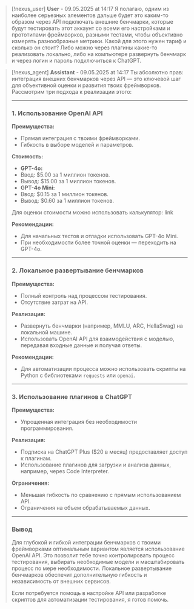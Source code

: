 >[!nexus_user] **User** - 09.05.2025 at 14:17
> Я полагаю, одним из наиболее серьезных элементов дальше будет это каким-то образом через API подключать внешние бенчмарки, которые будут тестировать этот аккаунт со всеми его настройками и прототипами фреймворков, разными тестами, чтобы объективно измерять разнообразные метрики. Какой для этого нужен тариф и сколько он стоит? Либо можно через плагины какие-то реализовать локально, либо на компьютере развернуть бенчмарк и через логин и пароль подключиться к ChatGPT.
<!-- UID: bbb21544-45d5-41ad-806e-8f63cda8cdd5 -->




>[!nexus_agent] **Assistant** - 09.05.2025 at 14:17
> Ты абсолютно прав: интеграция внешних бенчмарков через API — это ключевой шаг для объективной оценки и развития твоих фреймворков. Рассмотрим три подхода к реализации этого:
> 
> ---
> 
> ### **1. Использование OpenAI API**
> 
> **Преимущества:**
> - Прямая интеграция с твоими фреймворками.
> - Гибкость в выборе моделей и параметров.
> 
> **Стоимость:**
> - **GPT-4o:**
>  - Ввод: $5.00 за 1 миллион токенов.
>  - Вывод: $15.00 за 1 миллион токенов.
> - **GPT-4o Mini:**
>  - Ввод: $0.15 за 1 миллион токенов.
>  - Вывод: $0.60 за 1 миллион токенов.
> 
> Для оценки стоимости можно использовать калькулятор: link
> 
> **Рекомендации:**
> - Для начальных тестов и отладки использовать GPT-4o Mini.
> - При необходимости более точной оценки — переходить на GPT-4o.
> 
> ---
> 
> ### **2. Локальное развертывание бенчмарков**
> 
> **Преимущества:**
> - Полный контроль над процессом тестирования.
> - Отсутствие затрат на API.
> 
> **Реализация:**
> - Развернуть бенчмарки (например, MMLU, ARC, HellaSwag) на локальной машине.
> - Использовать OpenAI API для взаимодействия с моделью, передавая входные данные и получая ответы.
> 
> **Рекомендации:**
> - Для автоматизации процесса можно использовать скрипты на Python с библиотеками `requests` или `openai`.
> 
> ---
> 
> ### **3. Использование плагинов в ChatGPT**
> 
> **Преимущества:**
> - Упрощенная интеграция без необходимости программирования.
> 
> **Реализация:**
> - Подписка на ChatGPT Plus ($20 в месяц) предоставляет доступ к плагинам.
> - Использование плагинов для загрузки и анализа данных, например, через Code Interpreter.
> 
> **Ограничения:**
> - Меньшая гибкость по сравнению с прямым использованием API.
> - Ограничения на объем обрабатываемых данных.
> 
> ---
> 
> ### **Вывод**
> 
> Для глубокой и гибкой интеграции бенчмарков с твоими фреймворками оптимальным вариантом является использование OpenAI API. Это позволит тебе точно контролировать процесс тестирования, выбирать необходимые модели и масштабировать процесс по мере необходимости. Локальное развертывание бенчмарков обеспечит дополнительную гибкость и независимость от внешних сервисов.
> 
> Если потребуется помощь в настройке API или разработке скриптов для автоматизации тестирования, я готов помочь.
<!-- UID: b3350470-6657-4f40-9e7f-a04a336cdb9d -->